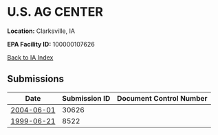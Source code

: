 # U.S.  AG CENTER

**Location:** Clarksville, IA

**EPA Facility ID:** 100000107626

[Back to IA Index](../../index.md)

## Submissions

| Date | Submission ID | Document Control Number |
|------|--------------|-------------------------|
| [2004-06-01](submissions/30626.md) | 30626 |  |
| [1999-06-21](submissions/8522.md) | 8522 |  |
